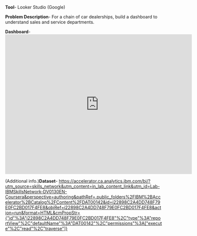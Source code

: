 **Tool**- Looker Studio (Google)

**Problem Description**- For a chain of car dealerships, build a dashboard to understand sales and service departments.

**Dashboard**- <iframe width="600" height="450" src="https://lookerstudio.google.com/embed/reporting/72a5a609-264b-4355-8caf-14fd2170e2bd/page/QjjuE" frameborder="0" style="border:0" allowfullscreen sandbox="allow-storage-access-by-user-activation allow-scripts allow-same-origin allow-popups allow-popups-to-escape-sandbox"></iframe>

(Additional info.)**Dataset**- https://accelerator.ca.analytics.ibm.com/bi/?utm_source=skills_network&utm_content=in_lab_content_link&utm_id=Lab-IBMSkillsNetwork-DV0130EN-Coursera&perspective=authoring&pathRef=.public_folders%2FIBM%2BAccelerator%2BCatalog%2FContent%2FDAT00142&id=i22898C2A4DD748F79E0FC2BD017F4FE8&objRef=i22898C2A4DD748F79E0FC2BD017F4FE8&action=run&format=HTML&cmPropStr={"id"%3A"i22898C2A4DD748F79E0FC2BD017F4FE8"%2C"type"%3A"reportView"%2C"defaultName"%3A"DAT00142"%2C"permissions"%3A["execute"%2C"read"%2C"traverse"]}

